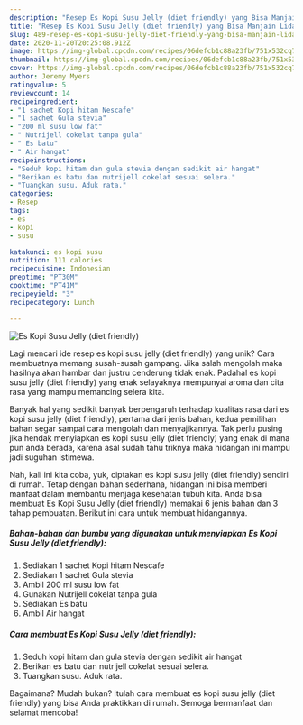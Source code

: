 ```yaml
---
description: "Resep Es Kopi Susu Jelly (diet friendly) yang Bisa Manjain Lidah"
title: "Resep Es Kopi Susu Jelly (diet friendly) yang Bisa Manjain Lidah"
slug: 489-resep-es-kopi-susu-jelly-diet-friendly-yang-bisa-manjain-lidah
date: 2020-11-20T20:25:08.912Z
image: https://img-global.cpcdn.com/recipes/06defcb1c88a23fb/751x532cq70/es-kopi-susu-jelly-diet-friendly-foto-resep-utama.jpg
thumbnail: https://img-global.cpcdn.com/recipes/06defcb1c88a23fb/751x532cq70/es-kopi-susu-jelly-diet-friendly-foto-resep-utama.jpg
cover: https://img-global.cpcdn.com/recipes/06defcb1c88a23fb/751x532cq70/es-kopi-susu-jelly-diet-friendly-foto-resep-utama.jpg
author: Jeremy Myers
ratingvalue: 5
reviewcount: 14
recipeingredient:
- "1 sachet Kopi hitam Nescafe"
- "1 sachet Gula stevia"
- "200 ml susu low fat"
- " Nutrijell cokelat tanpa gula"
- " Es batu"
- " Air hangat"
recipeinstructions:
- "Seduh kopi hitam dan gula stevia dengan sedikit air hangat"
- "Berikan es batu dan nutrijell cokelat sesuai selera."
- "Tuangkan susu. Aduk rata."
categories:
- Resep
tags:
- es
- kopi
- susu

katakunci: es kopi susu 
nutrition: 111 calories
recipecuisine: Indonesian
preptime: "PT30M"
cooktime: "PT41M"
recipeyield: "3"
recipecategory: Lunch

---
```



![Es Kopi Susu Jelly (diet friendly)](https://img-global.cpcdn.com/recipes/06defcb1c88a23fb/751x532cq70/es-kopi-susu-jelly-diet-friendly-foto-resep-utama.jpg)

Lagi mencari ide resep es kopi susu jelly (diet friendly) yang unik? Cara membuatnya memang susah-susah gampang. Jika salah mengolah maka hasilnya akan hambar dan justru cenderung tidak enak. Padahal es kopi susu jelly (diet friendly) yang enak selayaknya mempunyai aroma dan cita rasa yang mampu memancing selera kita.



Banyak hal yang sedikit banyak berpengaruh terhadap kualitas rasa dari es kopi susu jelly (diet friendly), pertama dari jenis bahan, kedua pemilihan bahan segar sampai cara mengolah dan menyajikannya. Tak perlu pusing jika hendak menyiapkan es kopi susu jelly (diet friendly) yang enak di mana pun anda berada, karena asal sudah tahu triknya maka hidangan ini mampu jadi suguhan istimewa.


Nah, kali ini kita coba, yuk, ciptakan es kopi susu jelly (diet friendly) sendiri di rumah. Tetap dengan bahan sederhana, hidangan ini bisa memberi manfaat dalam membantu menjaga kesehatan tubuh kita. Anda bisa membuat Es Kopi Susu Jelly (diet friendly) memakai 6 jenis bahan dan 3 tahap pembuatan. Berikut ini cara untuk membuat hidangannya.

<!--inarticleads1-->

##### Bahan-bahan dan bumbu yang digunakan untuk menyiapkan Es Kopi Susu Jelly (diet friendly):

1. Sediakan 1 sachet Kopi hitam Nescafe
1. Sediakan 1 sachet Gula stevia
1. Ambil 200 ml susu low fat
1. Gunakan  Nutrijell cokelat tanpa gula
1. Sediakan  Es batu
1. Ambil  Air hangat




<!--inarticleads2-->

##### Cara membuat Es Kopi Susu Jelly (diet friendly):

1. Seduh kopi hitam dan gula stevia dengan sedikit air hangat
1. Berikan es batu dan nutrijell cokelat sesuai selera.
1. Tuangkan susu. Aduk rata.




Bagaimana? Mudah bukan? Itulah cara membuat es kopi susu jelly (diet friendly) yang bisa Anda praktikkan di rumah. Semoga bermanfaat dan selamat mencoba!
